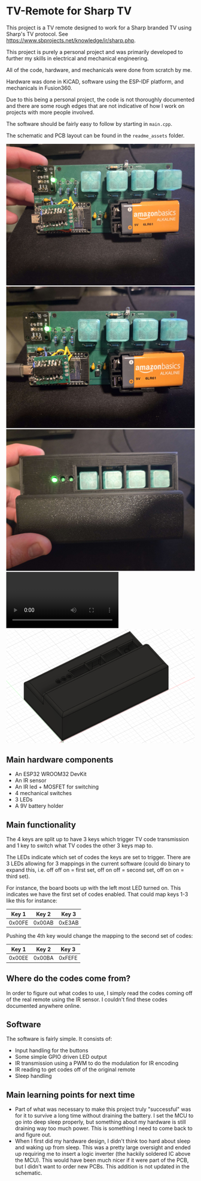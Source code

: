 # TV-Remote for Sharp TV

This project is a TV remote designed to work for a Sharp branded TV using Sharp's TV protocol. See https://www.sbprojects.net/knowledge/ir/sharp.php.

This project is purely a personal project and was primarily developed to further my skills in electrical and mechanical engineering. 

All of the code, hardware, and mechanicals were done from scratch by me.

Hardware was done in KiCAD, software using the ESP-IDF platform, and mechanicals in Fusion360.

Due to this being a personal project, the code is not thoroughly documented and there are some rough edges that are not indicative of how I work on projects with more people involved.

The software should be fairly easy to follow by starting in `main.cpp`.

The schematic and PCB layout can be found in the `readme_assets` folder.

![Remote unplugged](./readme_assets/remote_unplugged.jpg)
![Remote dual power](./readme_assets/remote_dual_power.jpg)
![Remote and enclosure](./readme_assets/remote_and_enclosure.jpg)
![Remote key set cycling](./readme_assets/remote_key_set_cycling.mp4)
![Remote fusion 360](./readme_assets/remote_fusion.png)

## Main hardware components
- An ESP32 WROOM32 DevKit
- An IR sensor
- An IR led + MOSFET for switching
- 4 mechanical switches
- 3 LEDs
- A 9V battery holder

## Main functionality
The 4 keys are split up to have 3 keys which trigger TV code transmission and 1 key to switch what TV codes the other 3 keys map to.

The LEDs indicate which set of codes the keys are set to trigger. There are 3 LEDs allowing for 3 mappings in the current software (could do binary to expand this, i.e. off off on = first set, off on off = second set, off on on = third set).

For instance, the board boots up with the left most LED turned on. This indicates we have the first set of codes enabled. That could map keys 1-3 like this for instance:

| Key 1  | Key 2  | Key 3  |
|--------|--------|--------|
| 0x00FE | 0x00AB | 0xE3AB |

Pushing the 4th key would change the mapping to the second set of codes:

| Key 1  | Key 2  | Key 3  |
|--------|--------|--------|
| 0x00EE | 0x00BA | 0xFEFE |

## Where do the codes come from?
In order to figure out what codes to use, I simply read the codes coming off of the real remote using the IR sensor. I couldn't find these codes documented anywhere online.

## Software
The software is fairly simple. It consists of:
- Input handling for the buttons
- Some simple GPIO driven LED output 
- IR transmission using a PWM to do the modulation for IR encoding 
- IR reading to get codes off of the original remote
- Sleep handling

## Main learning points for next time
- Part of what was necessary to make this project truly "successful" was for it to survive a long time without draining the battery. I set the MCU to go into deep sleep properly, but something about my hardware is still draining way too much power. This is something I need to come back to and figure out.
- When I first did my hardware design, I didn't think too hard about sleep and waking up from sleep. This was a pretty large oversight and ended up requiring me to insert a logic inverter (the hackily soldered IC above the MCU). This would have been much nicer if it were part of the PCB, but I didn't want to order new PCBs. This addition is not updated in the schematic.